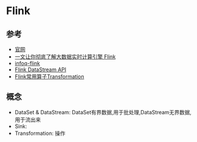 # Flink

## 参考

- [官网](https://flink.apache.org/)
- [一文让你彻底了解大数据实时计算引擎 Flink](https://www.sohu.com/a/339695113_315839)
- [infoq-flink](https://www.infoq.cn/theme/28)
- [Flink DataStream API](https://blog.csdn.net/a_drjiaoda/article/details/88534069)
- [Flink常用算子Transformation](https://blog.csdn.net/a_drjiaoda/article/details/89357916)

## 概念

- DataSet & DataStream: DataSet有界数据,用于批处理,DataStream无界数据,用于流出来
- Sink:
- Transformation: 操作
